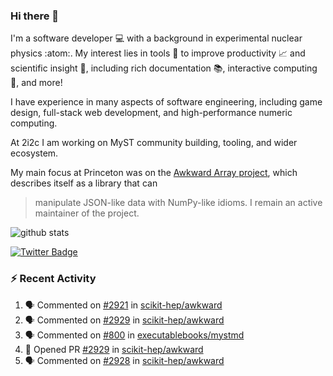 ### Hi there 👋 

I'm a software developer 💻 with a background in experimental nuclear physics :atom:. My interest lies in tools :wrench: to improve productivity :chart_with_upwards_trend: and scientific insight :telescope:, including rich documentation 📚, interactive computing 🧮, and more! 

I have experience in many aspects of software engineering, including game design, full-stack web development, and high-performance numeric computing. 

At 2i2c I am working on MyST community building, tooling, and wider ecosystem. 

My main focus at Princeton was on the [Awkward Array project](awkward-array.org/), which describes itself as a library that can 
> manipulate JSON-like data with NumPy-like idioms. I remain an active maintainer of the project. 

![github stats](https://github-readme-stats.vercel.app/api?username=agoose77&show_icons=true&hide_rank=true&hide_title=true&bg_color=30,e76445,904e95&text_color=efe3ec&icon_color=efe3ec)
<!--
**agoose77/agoose77** is a ✨ _special_ ✨ repository because its `README.md` (this file) appears on your GitHub profile.

Here are some ideas to get you started:

- 🔭 I’m currently working on ...
- 🌱 I’m currently learning ...
- 👯 I’m looking to collaborate on ...
- 🤔 I’m looking for help with ...
- 💬 Ask me about ...
- 📫 How to reach me: ...
- 😄 Pronouns: ...
- ⚡ Fun fact: ...
-->

[![Twitter Badge](https://img.shields.io/twitter/follow/agoose77?style=flat-square&logo=Twitter&logoColor=white&color=cornflowerblue)](https://twitter.com/agoose77)

### :zap: Recent Activity

<!--START_SECTION:activity-->
1. 🗣 Commented on [#2921](https://github.com/scikit-hep/awkward/pull/2921#issuecomment-1886449288) in [scikit-hep/awkward](https://github.com/scikit-hep/awkward)
2. 🗣 Commented on [#2929](https://github.com/scikit-hep/awkward/pull/2929#issuecomment-1886445154) in [scikit-hep/awkward](https://github.com/scikit-hep/awkward)
3. 🗣 Commented on [#800](https://github.com/executablebooks/mystmd/issues/800#issuecomment-1885008338) in [executablebooks/mystmd](https://github.com/executablebooks/mystmd)
4. 💪 Opened PR [#2929](https://github.com/scikit-hep/awkward/pull/2929) in [scikit-hep/awkward](https://github.com/scikit-hep/awkward)
5. 🗣 Commented on [#2928](https://github.com/scikit-hep/awkward/issues/2928#issuecomment-1884839092) in [scikit-hep/awkward](https://github.com/scikit-hep/awkward)
<!--END_SECTION:activity-->
